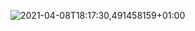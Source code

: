 ![2021-04-08T18:17:30,491458159+01:00](https://user-images.githubusercontent.com/49583764/114069283-bbe81e80-9896-11eb-96f4-66276e5fc03b.png)
